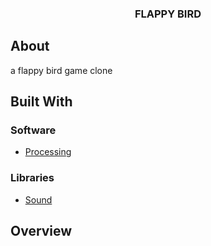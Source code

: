 <p align="center">
  <h3 align="center">FLAPPY BIRD</h3>
</p>

<!-- ABOUT THE PROJECT -->
## About 
a flappy bird game clone 

## Built With

### Software

* [Processing](https://processing.org)

### Libraries

* [Sound](https://processing.org/reference/libraries)

<!-- OVERVIEW -->
## Overview
